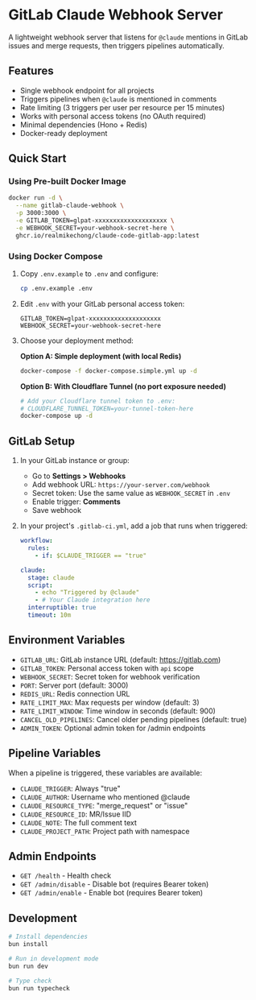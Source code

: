 # GitLab Claude Webhook Server

A lightweight webhook server that listens for `@claude` mentions in GitLab issues and merge requests, then triggers pipelines automatically.

## Features

- Single webhook endpoint for all projects
- Triggers pipelines when `@claude` is mentioned in comments
- Rate limiting (3 triggers per user per resource per 15 minutes)
- Works with personal access tokens (no OAuth required)
- Minimal dependencies (Hono + Redis)
- Docker-ready deployment

## Quick Start

### Using Pre-built Docker Image

```bash
docker run -d \
  --name gitlab-claude-webhook \
  -p 3000:3000 \
  -e GITLAB_TOKEN=glpat-xxxxxxxxxxxxxxxxxxxx \
  -e WEBHOOK_SECRET=your-webhook-secret-here \
  ghcr.io/realmikechong/claude-code-gitlab-app:latest
```

### Using Docker Compose

1. Copy `.env.example` to `.env` and configure:
   ```bash
   cp .env.example .env
   ```

2. Edit `.env` with your GitLab personal access token:
   ```env
   GITLAB_TOKEN=glpat-xxxxxxxxxxxxxxxxxxxx
   WEBHOOK_SECRET=your-webhook-secret-here
   ```

3. Choose your deployment method:

   **Option A: Simple deployment (with local Redis)**
   ```bash
   docker-compose -f docker-compose.simple.yml up -d
   ```

   **Option B: With Cloudflare Tunnel (no port exposure needed)**
   ```bash
   # Add your Cloudflare tunnel token to .env:
   # CLOUDFLARE_TUNNEL_TOKEN=your-tunnel-token-here
   docker-compose up -d
   ```

## GitLab Setup

1. In your GitLab instance or group:
   - Go to **Settings > Webhooks**
   - Add webhook URL: `https://your-server.com/webhook`
   - Secret token: Use the same value as `WEBHOOK_SECRET` in `.env`
   - Enable trigger: **Comments**
   - Save webhook

2. In your project's `.gitlab-ci.yml`, add a job that runs when triggered:
   ```yaml
   workflow:
     rules:
       - if: $CLAUDE_TRIGGER == "true"

   claude:
     stage: claude
     script:
       - echo "Triggered by @claude"
       - # Your Claude integration here
     interruptible: true
     timeout: 10m
   ```

## Environment Variables

- `GITLAB_URL`: GitLab instance URL (default: https://gitlab.com)
- `GITLAB_TOKEN`: Personal access token with `api` scope
- `WEBHOOK_SECRET`: Secret token for webhook verification
- `PORT`: Server port (default: 3000)
- `REDIS_URL`: Redis connection URL
- `RATE_LIMIT_MAX`: Max requests per window (default: 3)
- `RATE_LIMIT_WINDOW`: Time window in seconds (default: 900)
- `CANCEL_OLD_PIPELINES`: Cancel older pending pipelines (default: true)
- `ADMIN_TOKEN`: Optional admin token for /admin endpoints

## Pipeline Variables

When a pipeline is triggered, these variables are available:

- `CLAUDE_TRIGGER`: Always "true"
- `CLAUDE_AUTHOR`: Username who mentioned @claude
- `CLAUDE_RESOURCE_TYPE`: "merge_request" or "issue"
- `CLAUDE_RESOURCE_ID`: MR/Issue IID
- `CLAUDE_NOTE`: The full comment text
- `CLAUDE_PROJECT_PATH`: Project path with namespace

## Admin Endpoints

- `GET /health` - Health check
- `GET /admin/disable` - Disable bot (requires Bearer token)
- `GET /admin/enable` - Enable bot (requires Bearer token)

## Development

```bash
# Install dependencies
bun install

# Run in development mode
bun run dev

# Type check
bun run typecheck
```